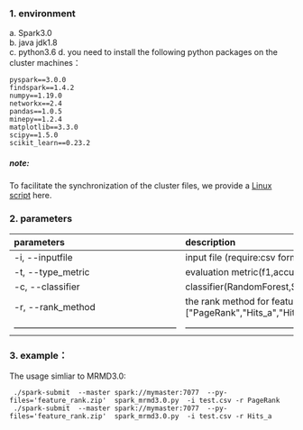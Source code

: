 ### 1. environment 
a. Spark3.0  
b. java jdk1.8  
c. python3.6
d. you need to install the following python packages on the cluster machines：

  ```
  pyspark==3.0.0  
  findspark==1.4.2  
  numpy==1.19.0  
  networkx==2.4  
  pandas==1.0.5  
  minepy==1.2.4  
  matplotlib==3.3.0  
  scipy==1.5.0  
  scikit_learn==0.23.2  
  ```
##### note:
To facilitate the synchronization of the cluster files, we provide a [Linux script](https://github.com/heshida01/MRMD3.0/blob/master/spark_version/easy_distribution%20_package_demo.sh) here.

### 2. parameters
 |parameters|description|
|:-|:-|  
|-i, --inputfile|input file (require:csv format)|   
|-t, --type_metric|evaluation metric(f1,accuracy,precision,recall,auc), default=f1 |   
|-c, --classifier|classifier(RandomForest,SVM,Bayes) default="RandomForest"|   
|-r, --rank_method|the rank method for features,choices=["PageRank","Hits_a","Hits_h","LeaderRank","TrustRank"],default="PageRank"|   
|——————————————————|————————————————| 

### 3. example：
The usage simliar to MRMD3.0:
```
 ./spark-submit  --master spark://mymaster:7077  --py-files='feature_rank.zip'  spark_mrmd3.0.py  -i test.csv -r PageRank
 ./spark-submit  --master spark://mymaster:7077  --py-files='feature_rank.zip'  spark_mrmd3.0.py  -i test.csv -r Hits_a
```
